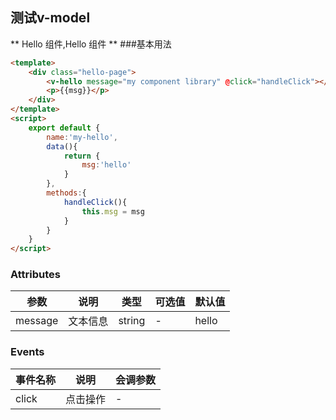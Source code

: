 ## 测试v-model 
** Hello 组件,Hello 组件 **
###基本用法
```html
<template>
    <div class="hello-page">
        <v-hello message="my component library" @click="handleClick"></v-hello>
        <p>{{msg}}</p>
    </div>
</template>
<script>
    export default {
        name:'my-hello',
        data(){
            return {
                msg:'hello'
            }
        },
        methods:{
            handleClick(){
                this.msg = msg
            }
        }
    }
</script>
```
### Attributes
|参数     |说明      | 类型   | 可选值   | 默认值   |
|---------|--------|--------|--------|--------|
|message | 文本信息   | string | - | hello
### Events
|事件名称|说明|会调参数|
|---------|-------|-----|
|click|点击操作| - |